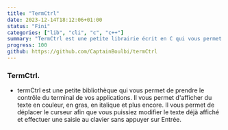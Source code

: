 ```yaml
---
title: "TermCtrl"
date: 2023-12-14T18:12:06+01:00
status: "Fini"
categories: ["lib", "cli", "c", "c++"]
summary: "TermCtrl est une petite librairie écrit en C qui vous permet de prendre le controle de votre terminal en changeant la couleur du texte et du fond, bouger le curseur, effacer tout ou une partie de l'ecran et bien plus encore"
progress: 100
github: https://github.com/CaptainBoulbi/termCtrl
---
```


### TermCtrl.

- termCtrl est une petite bibliothèque qui vous permet de prendre le contrôle du terminal de vos applications. Il vous permet d'afficher du texte en couleur, en gras, en italique et plus encore. Il vous permet de déplacer le curseur afin que vous puissiez modifier le texte déjà affiché et effectuer une saisie au clavier sans appuyer sur Entrée.

